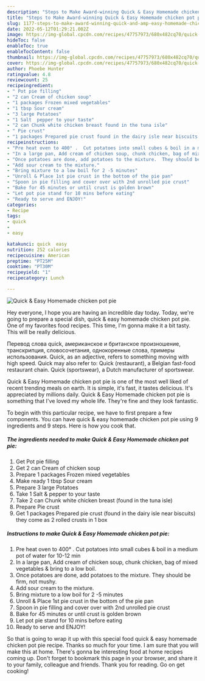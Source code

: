 ```yaml
---
description: "Steps to Make Award-winning Quick & Easy Homemade chicken pot pie"
title: "Steps to Make Award-winning Quick & Easy Homemade chicken pot pie"
slug: 1177-steps-to-make-award-winning-quick-and-amp-easy-homemade-chicken-pot-pie
date: 2022-05-12T01:29:21.002Z
image: https://img-global.cpcdn.com/recipes/47757973/680x482cq70/quick-easy-homemade-chicken-pot-pie-recipe-main-photo.jpg
hideToc: false
enableToc: true
enableTocContent: false
thumbnail: https://img-global.cpcdn.com/recipes/47757973/680x482cq70/quick-easy-homemade-chicken-pot-pie-recipe-main-photo.jpg
cover: https://img-global.cpcdn.com/recipes/47757973/680x482cq70/quick-easy-homemade-chicken-pot-pie-recipe-main-photo.jpg
author: Phoebe Hunter
ratingvalue: 4.8
reviewcount: 25
recipeingredient:
- " Pot pie filling"
- "2 can Cream of chicken soup"
- "1 packages Frozen mixed vegetables"
- "1 tbsp Sour cream"
- "3 large Potatoes"
- "1 Salt  pepper to your taste"
- "2 can Chunk white chicken breast found in the tuna isle"
- " Pie crust"
- "1 packages Prepared pie crust found in the dairy isle near biscuits they come as 2 rolled crusts in 1 box"
recipeinstructions:
- "Pre heat oven to 400° .  Cut potatoes into small cubes & boil in a medium pot of water for 10-12 min"
- "In a large pan, Add cream of chicken soup, chunk chicken, bag of mixed vegetables & bring to a low boil."
- "Once potatoes are done, add potatoes to the mixture.  They should be firm, not mushy."
- "Add sour cream to the mixture."
- "Bring mixture to a low boil for 2 -5 minutes"
- "Unroll & Place 1st pie crust in the bottom of the pie pan"
- "Spoon in pie filling and cover over with 2nd unrolled pie crust"
- "Bake for 45 minutes or until crust is golden brown"
- "Let pot pie stand for 10 mins before eating"
- "Ready to serve and ENJOY!"
categories:
- Recipe
tags:
- quick
- 
- easy

katakunci: quick  easy 
nutrition: 252 calories
recipecuisine: American
preptime: "PT25M"
cooktime: "PT30M"
recipeyield: "1"
recipecategory: Lunch

---
```



![Quick & Easy Homemade chicken pot pie](https://img-global.cpcdn.com/recipes/47757973/680x482cq70/quick-easy-homemade-chicken-pot-pie-recipe-main-photo.jpg)

Hey everyone, I hope you are having an incredible day today. Today, we're going to prepare a special dish, quick & easy homemade chicken pot pie. One of my favorites food recipes. This time, I'm gonna make it a bit tasty. This will be really delicious.

Перевод слова quick, американское и британское произношение, транскрипция, словосочетания, однокоренные слова, примеры использования. Quick, as an adjective, refers to something moving with high speed. Quick may also refer to: Quick (restaurant), a Belgian fast-food restaurant chain. Quick (sportswear), a Dutch manufacturer of sportswear.

Quick & Easy Homemade chicken pot pie is one of the most well liked of recent trending meals on earth. It is simple, it's fast, it tastes delicious. It's appreciated by millions daily. Quick & Easy Homemade chicken pot pie is something that I've loved my whole life. They're fine and they look fantastic.


To begin with this particular recipe, we have to first prepare a few components. You can have quick & easy homemade chicken pot pie using 9 ingredients and 9 steps. Here is how you cook that.

<!--inarticleads1-->

##### The ingredients needed to make Quick & Easy Homemade chicken pot pie:

1. Get  Pot pie filling
1. Get 2 can Cream of chicken soup
1. Prepare 1 packages Frozen mixed vegetables
1. Make ready 1 tbsp Sour cream
1. Prepare 3 large Potatoes
1. Take 1 Salt & pepper to your taste
1. Take 2 can Chunk white chicken breast (found in the tuna isle)
1. Prepare  Pie crust
1. Get 1 packages Prepared pie crust (found in the dairy isle near biscuits) they come as 2 rolled crusts in 1 box




<!--inarticleads2-->

##### Instructions to make Quick & Easy Homemade chicken pot pie:

1. Pre heat oven to 400° .  Cut potatoes into small cubes & boil in a medium pot of water for 10-12 min
1. In a large pan, Add cream of chicken soup, chunk chicken, bag of mixed vegetables & bring to a low boil.
1. Once potatoes are done, add potatoes to the mixture.  They should be firm, not mushy.
1. Add sour cream to the mixture.
1. Bring mixture to a low boil for 2 -5 minutes
1. Unroll & Place 1st pie crust in the bottom of the pie pan
1. Spoon in pie filling and cover over with 2nd unrolled pie crust
1. Bake for 45 minutes or until crust is golden brown
1. Let pot pie stand for 10 mins before eating
1. Ready to serve and ENJOY!



So that is going to wrap it up with this special food quick & easy homemade chicken pot pie recipe. Thanks so much for your time. I am sure that you will make this at home. There's gonna be interesting food at home recipes coming up. Don't forget to bookmark this page in your browser, and share it to your family, colleague and friends. Thank you for reading. Go on get cooking!
